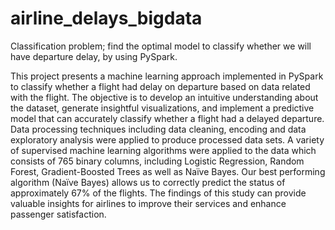 # airline_delays_bigdata
Classification problem; find the optimal model to classify whether we will have departure delay, by using PySpark.

This project presents a machine learning approach implemented in PySpark to classify whether a flight had delay on departure based on data related with the flight. The objective is to develop an intuitive understanding about the dataset, generate insightful visualizations, and implement a predictive model that can accurately classify whether a flight had a delayed departure. Data processing techniques including data cleaning, encoding and data exploratory analysis were applied to produce processed data sets. A variety of supervised machine learning algorithms were applied to the data which consists of 765 binary columns, including Logistic Regression, Random Forest, Gradient-Boosted Trees as well as Naïve Bayes. Our best performing algorithm (Naïve Bayes) allows us to correctly predict the status of approximately 67% of the flights. The findings of this study can provide valuable insights for airlines to improve their services and enhance passenger satisfaction.

